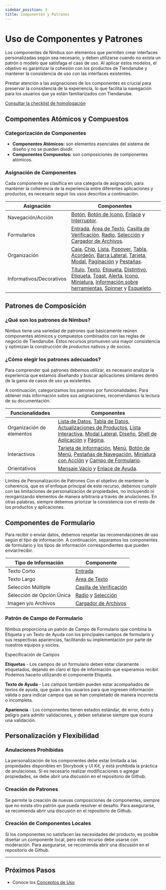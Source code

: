 ```yaml
---
sidebar_position: 3
title: Componentes y Patrones
---
```


# Uso de Componentes y Patrones

Los componentes de Nimbus son elementos que permiten crear interfaces personalizadas según sea necesario, y deben utilizarse cuando no exista un patrón o modelo que satisfaga el caso de uso. Al aplicar estos modelos, el objetivo es garantizar la cohesión con los productos de Tiendanube y mantener la consistencia de uso con las interfaces existentes.

Prestar atención a las asignaciones de los componentes es crucial para preservar la consistencia de la experiencia, lo que facilita la navegación para los usuarios que ya están familiarizados con Tiendanube.

[Consultar la checklist de homologación](../homologation/checklist.md#uso-de-componentes-y-patrones---prioridad-alta)

## Componentes Atómicos y Compuestos

### Categorización de Componentes

- **Componentes Atómicos:** son elementos esenciales del sistema de diseño y no se pueden dividir.
- **Componentes Compuestos:** son composiciones de componentes atómicos.

### Asignación de Componentes

Cada componente se clasifica en una categoría de asignación, para mantener la coherencia de la experiencia entre diferentes aplicaciones y productos, es necesario seguir los usos descritos a continuación.

| Asignación                  | Componentes                                                         |
|-----------------------------|---------------------------------------------------------------------|
| Navegación/Acción           | [Botón](https://nimbus.tiendanube.com/documentation/atomic-components/button), [Botón de Icono](https://nimbus.tiendanube.com/documentation/atomic-components/icon-button), [Enlace](https://nimbus.tiendanube.com/documentation/atomic-components/link) y [Interruptor](https://nimbus.tiendanube.com/documentation/atomic-components/toggle).|
| Formularios                 | [Entrada](https://nimbus.tiendanube.com/documentation/atomic-components/input), [Área de Texto](https://nimbus.tiendanube.com/documentation/atomic-components/textarea), [Casilla de Verificación](https://nimbus.tiendanube.com/documentation/atomic-components/checkbox), [Radio](https://nimbus.tiendanube.com/documentation/atomic-components/radio), [Selección](https://nimbus.tiendanube.com/documentation/atomic-components/select) y [Cargador de Archivos](https://nimbus.tiendanube.com/documentation/atomic-components/file-uploader).           |
| Organización                | [Caja](https://nimbus.tiendanube.com/documentation/atomic-components/box), [Chip](https://nimbus.tiendanube.com/documentation/atomic-components/chip), [Lista](https://nimbus.tiendanube.com/documentation/atomic-components/list), [Popover](https://nimbus.tiendanube.com/documentation/atomic-components/popover), [Tabla](https://nimbus.tiendanube.com/documentation/composite-components/table), [Acordeón](https://nimbus.tiendanube.com/documentation/composite-components/accordion), [Barra Lateral](https://nimbus.tiendanube.com/documentation/composite-components/sidebar), [Tarjeta](https://nimbus.tiendanube.com/documentation/composite-components/card), [Modal](https://nimbus.tiendanube.com/documentation/composite-components/modal), [Paginación](https://nimbus.tiendanube.com/documentation/composite-components/pagination) y [Pestañas](https://nimbus.tiendanube.com/documentation/composite-components/tabs). |
| Informativos/Decorativos    | [Título](https://nimbus.tiendanube.com/documentation/atomic-components/title), [Texto](https://nimbus.tiendanube.com/documentation/atomic-components/text), [Etiqueta](https://nimbus.tiendanube.com/documentation/atomic-components/label), [Distintivo](https://nimbus.tiendanube.com/documentation/atomic-components/badge), [Etiqueta](https://nimbus.tiendanube.com/documentation/atomic-components/tag), [Toast](https://nimbus.tiendanube.com/documentation/atomic-components/toast), [Alerta](https://nimbus.tiendanube.com/documentation/composite-components/alert), [Icono](https://nimbus.tiendanube.com/documentation/atomic-components/icon), [Miniatura](https://nimbus.tiendanube.com/documentation/atomic-components/thumbnail), [Información sobre herramientas](https://nimbus.tiendanube.com/documentation/atomic-components/tooltip), [Spinner](https://nimbus.tiendanube.com/documentation/atomic-components/spinner) y [Esqueleto](https://nimbus.tiendanube.com/documentation/atomic-components/skeleton). |

## Patrones de Composición

### ¿Qué son los patrones de Nimbus?

Nimbus tiene una variedad de patrones que básicamente reúnen componentes atómicos y compuestos combinados con las reglas de negocio de Tiendanube. Estos recursos promueven una mayor consistencia y optimizan la construcción de productos nativos y de socios.

### ¿Cómo elegir los patrones adecuados?

Para comprender qué patrones debemos utilizar, es necesario analizar la experiencia que estamos diseñando y buscar aplicaciones similares dentro de la gama de casos de uso ya existentes.

A continuación, categorizamos los patrones por funcionalidades. Para obtener más información sobre sus asignaciones, recomendamos la lectura de su documentación.

| Funcionalidades          | Componentes                                                                                     |
| ------------------------ | ----------------------------------------------------------------------------------------------- |
| Organización de elementos | [Lista de Datos](https://nimbus.tiendanube.com/documentation/patterns/data-list), [Tabla de Datos](https://nimbus.tiendanube.com/documentation/patterns/data-table), [Actualizaciones de Productos](https://nimbus.tiendanube.com/documentation/patterns/product-updates), [Lista Interactiva](https://nimbus.tiendanube.com/documentation/patterns/interactive-list), [Modal Lateral](https://nimbus.tiendanube.com/documentation/patterns/side-modal), [Diseño](https://nimbus.tiendanube.com/documentation/patterns/layout), [Shell de Aplicación](https://nimbus.tiendanube.com/documentation/patterns/app-shell) y [Página](https://nimbus.tiendanube.com/documentation/patterns/page). |
| Interactivos              | [Tarjeta de Información](https://nimbus.tiendanube.com/documentation/patterns/callout-card), [Menú](https://nimbus.tiendanube.com/documentation/patterns/menu), [Botón de Menú](https://nimbus.tiendanube.com/documentation/patterns/menu-button), [Pestañas de Navegación](https://nimbus.tiendanube.com/documentation/patterns/nav-tabs), [Miniatura con Acción](https://nimbus.tiendanube.com/documentation/patterns/thumbnail-with-action) y [Campo de Formulario](https://nimbus.tiendanube.com/documentation/patterns/formfield).                  |
| Orientativos             | [Mensaje Vacío](https://nimbus.tiendanube.com/documentation/patterns/empty-message) y [Enlace de Ayuda](https://nimbus.tiendanube.com/documentation/patterns/help-link).                                                                      |

Límites de Personalización de Patrones
Con el objetivo de mantener la coherencia, que es el enfoque principal de este recurso, debemos cumplir con las limitaciones de personalización de propiedades, no incluyendo ni reorganizando elementos de manera arbitraria a través de anulaciones. En otras palabras, siempre debemos priorizar la consistencia con el resto de los productos y aplicaciones.

## Componentes de Formulario

Para recibir o enviar datos, debemos respetar las recomendaciones de uso según el tipo de información. A continuación, separamos los componentes de formulario y los tipos de información correspondientes que pueden enviar/recibir.

| Tipo de Información          | Componente     |
| --------------------------- | -------------- |
| Texto Corto                 | [Entrada](https://nimbus.tiendanube.com/documentation/atomic-components/input)                                                                                  |
| Texto Largo                 | [Área de Texto](https://nimbus.tiendanube.com/documentation/atomic-components/textarea)                                                                            |
| Selección Múltiple          | [Casilla de Verificación](https://nimbus.tiendanube.com/documentation/atomic-components/checkbox)                                                                            |
| Selección de Opción Única   | [Radio](https://nimbus.tiendanube.com/documentation/atomic-components/radio) y [Selección](https://nimbus.tiendanube.com/documentation/atomic-components/select) |
| Imagen y/o Archivos         | [Cargador de Archivos](https://nimbus.tiendanube.com/documentation/atomic-components/file-uploader)  |

### Patrón de Campo de Formulario

Nimbus proporciona un patrón de Campo de Formulario que combina la Etiqueta y un Texto de Ayuda con los principales campos de formulario y sus respectivas apariencias, facilitando su implementación por parte de nuestros equipos y socios.

Especificación de Campos

**Etiquetas** - Los campos de un formulario deben estar claramente etiquetados, dejando en claro el tipo de información que esperamos recibir. Podemos hacerlo utilizando el componente Etiqueta.

**Texto de Ayuda** - Los campos también pueden estar acompañados de textos de ayuda, que guían a los usuarios para que ingresen información válida o para indicar campos que se han completado de manera incorrecta o incompleta.

**Apariencia** - Los componentes tienen estados estándar, de error, éxito y peligro para admitir validaciones, y deben señalarse siempre que ocurra una validación.

## Personalización y Flexibilidad

### Anulaciones Prohibidas

La personalización de los componentes debe estar limitada a las propiedades disponibles en Storybook y UI Kit, y está prohibida la práctica de anulaciones. Si es necesario realizar modificaciones o agregar propiedades, se debe abrir una discusión en el repositorio de Github.

### Creación de Patrones

Se permite la creación de nuevas composiciones de componentes, siempre que no exista otro patrón que pueda resolver el desafío. Para asegurarse, se recomienda abrir una discusión en el repositorio de Github.

### Creación de Componentes Locales

Si los componentes no satisfacen las necesidades del producto, es posible diseñar un componente local, pero este recurso debe usarse con moderación. Para asegurarse, se recomienda abrir una discusión en el repositorio de Github.

---

## Próximos Pasos

- Conoce los [Conceptos de Uso](./concept-usage.md)
